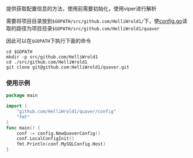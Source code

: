 提供获取配置信息的方法，使用前需要初始化，使用viper进行解析

需要将项目目录放到`$GOPATH/src/github.com/HelliWrold1/`下，使[config.go](./config.go)读取的路径为项目目录`$GOPATH/src/github.com/HelliWrold1/quaver`

因此可以在`$GOPATH`下执行下面的命令
```shell
cd $GOPATH
mkdir -p src/github.com/HelliWrold1
cd ./src/github.com/HelliWrold1
git clone git@github.com:HelliWrold1/quaver.git
```

### 使用示例
```go
package main

import (
	"github.com/HelliWrold1/quaver/config"
	"fmt"
)
func main() {
	conf := config.NewQuaverConfig()
	conf.LocalConfigInit()
	fmt.Println(conf.MySQLConfig.Host)
}

```